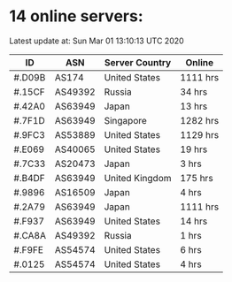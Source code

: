 # 14 online servers:

Latest update at: Sun Mar 01 13:10:13 UTC 2020

| ID | ASN | Server Country | Online |
| -- | --- | -------------- | ------ |
| #.D09B | AS174 | United States | 1111 hrs |
| #.15CF | AS49392 | Russia | 34 hrs |
| #.42A0 | AS63949 | Japan | 13 hrs |
| #.7F1D | AS63949 | Singapore | 1282 hrs |
| #.9FC3 | AS53889 | United States | 1129 hrs |
| #.E069 | AS40065 | United States | 19 hrs |
| #.7C33 | AS20473 | Japan | 3 hrs |
| #.B4DF | AS63949 | United Kingdom | 175 hrs |
| #.9896 | AS16509 | Japan | 4 hrs |
| #.2A79 | AS63949 | Japan | 1111 hrs |
| #.F937 | AS63949 | United States | 14 hrs |
| #.CA8A | AS49392 | Russia | 1 hrs |
| #.F9FE | AS54574 | United States | 6 hrs |
| #.0125 | AS54574 | United States | 4 hrs |


